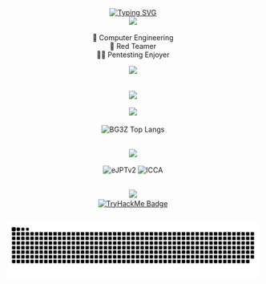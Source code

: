 <div id="encabezado" align="center">
  <a href="https://git.io/typing-svg">
    <img src="https://readme-typing-svg.herokuapp.com/?font=Fira+Code&weight=700&size=28&duration=4500&pause=700&color=7837FA&center=true&vCenter=true&width=600&lines=%3C+Move+In+Silence+%3E;[+Operate+In+The+Shadows+];%23+HackThePlanet" alt="Typing SVG" />
  </a>
</div>


<div id="about" align="center">
    <a href="https://git.io/typing-svg">
        <div align="center">
            <img src="https://readme-typing-svg.herokuapp.com?font=Fira+Code&weight=700&size=25&pause=100000000&color=adabab&center=true&vCenter=true&width=435&lines=%3C+About+Me+%3E" />
        </div>
    </a>
</div>

<p align="center">
  🔎 Computer Engineering<br>
  🔴 Red Teamer<br>
  👨‍💻 Pentesting Enjoyer<br>
</p>

<p align="center">
  <a href="https://linkedin.com/in/1VN">
    <img src="https://img.shields.io/badge/LinkedIn-%230077B5.svg?logo=linkedin&logoColor=white">
  </a>
</p>

<br>

<div id="skills" align="center">
    <a href="https://git.io/typing-svg">
        <img src="https://readme-typing-svg.herokuapp.com?font=Fira+Code&weight=700&size=25&pause=10000000&color=adabab&center=true&vCenter=true&width=435&lines=%3C+My+Skills+%3E" />
    </a>
</div>

<p align="center">
  <a href="https://skillicons.dev">
    <img src="https://skillicons.dev/icons?i=java,linux,bash,powershell,py,windows,wordpress,mysql,photoshop,git,github,gitlab,vim" />
  </a>
</p>

<p align="center">
  <img align="center" src="https://github-readme-stats.vercel.app/api/top-langs/?username=BG3Z&theme=aura&hide_border=false&include_all_commits=true&count_private=false&layout=compact" alt="BG3Z Top Langs"/>
</p>

<br>

<div id="certs" align="center">
    <a href="https://git.io/typing-svg">
        <img src="https://readme-typing-svg.herokuapp.com?font=Fira+Code&weight=700&size=25&pause=10000000&color=adabab&center=true&vCenter=true&width=435&lines=%3C+Certifications+%3E" />
    </a>
</div>

<p align="center">
  <!-- eJPTv2 -->
  <img src="https://us-east-1.graphassets.com/AwCYQkwjSUCbfkm08Ct1Mz/cmcc3wze0lx3007irps13e6k3" width="120" alt="eJPTv2"/>
  <!-- ICCA -->
  <img src="https://miro.medium.com/v2/resize:fit:640/format:webp/1*PCBXs9F7qjom3aUtzeJxOA.png" width="120" alt="ICCA"/>
</p>

<br>

<div id="thm" align="center">
    <a href="https://git.io/typing-svg">
        <img src="https://readme-typing-svg.herokuapp.com?font=Fira+Code&weight=700&size=25&pause=10000000&color=adabab&center=true&vCenter=true&width=435&lines=%3C+THM+Profile+%3E" />
    </a>
</div>
<!-- THM -->
<div align="center">
  <a href="https://tryhackme.com/p/BG3Z">
    <img src="https://tryhackme-badges.s3.amazonaws.com/BG3Z.png?nocache=20250902" alt="TryHackMe Badge">
  </a>
</div>

##
<p align="center">
  <img src="https://raw.githubusercontent.com/platane/snk/output/github-contribution-grid-snake-dark.svg" alt="Snake animation" />
</p>

